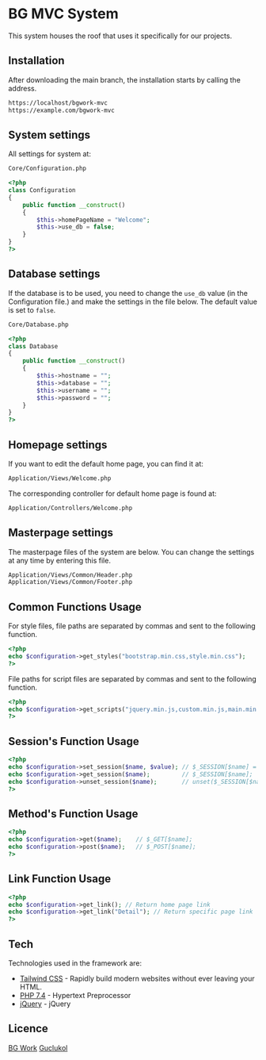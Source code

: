 # BG MVC System

This system houses the roof that uses it specifically for our projects. 

## Installation 

After downloading the main branch, the installation starts by calling the address. 

```html
https://localhost/bgwork-mvc
https://example.com/bgwork-mvc
```

## System settings

All settings for system at:
```html
Core/Configuration.php
```

```php
<?php
class Configuration
{
    public function __construct()
    {
        $this->homePageName = "Welcome";
        $this->use_db = false;
    }
}
?>
```
## Database settings
If the database is to be used, you need to change the `use_db` value (in the Configuration file.) and make the settings in the file below. The default value is set to `false`.
```html
Core/Database.php
```
```php
<?php
class Database
{
    public function __construct()
    {
        $this->hostname = "";
        $this->database = "";
        $this->username = "";
        $this->password = "";
    }
}
?>
```
## Homepage settings
If you want to edit the default home page, you can find it at: 
```html
Application/Views/Welcome.php
```
The corresponding controller for default home page is found at:
```html
Application/Controllers/Welcome.php
```
## Masterpage settings
The masterpage files of the system are below. You can change the settings at any time by entering this file. 
```html
Application/Views/Common/Header.php
Application/Views/Common/Footer.php
```

## Common Functions Usage
For style files, file paths are separated by commas and sent to the following function.
```php
<?php
echo $configuration->get_styles("bootstrap.min.css,style.min.css");
?>
```
File paths for script files are separated by commas and sent to the following function. 
```php
<?php
echo $configuration->get_scripts("jquery.min.js,custom.min.js,main.min.js");
?>
```
## Session's Function Usage
```php
<?php
echo $configuration->set_session($name, $value); // $_SESSION[$name] = $value;
echo $configuration->get_session($name);         // $_SESSION[$name];
echo $configuration->unset_session($name);       // unset($_SESSION[$name]);
?>
```
## Method's Function Usage
```php
<?php
echo $configuration->get($name);    // $_GET[$name];
echo $configuration->post($name);   // $_POST[$name];
?>
```

## Link Function Usage
```php
<?php
echo $configuration->get_link(); // Return home page link
echo $configuration->get_link("Detail"); // Return specific page link
?>
```
## Tech
Technologies used in the framework are: 
- [Tailwind CSS](https://tailwindcss.com/) - Rapidly build modern websites without ever leaving your HTML.
- [PHP 7.4](https://www.php.net/) - Hypertext Preprocessor
- [jQuery](https://jquery.com/) - jQuery

## Licence
[BG Work](https://bgwork.co)
[Guclukol](https://guclukol.net)
